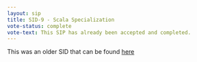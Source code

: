 ```yaml
---
layout: sip
title: SID-9 - Scala Specialization
vote-status: complete
vote-text: This SIP has already been accepted and completed.
---
```


This was an older SID that can be found [here](http://www.scala-lang.org/sid/9)

